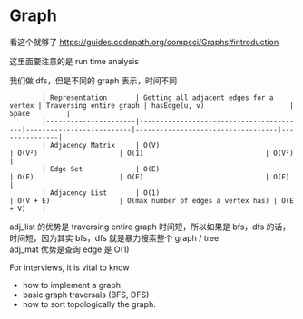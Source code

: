 # Graph

看这个就够了
https://guides.codepath.org/compsci/Graphs#introduction

这里面要注意的是 run time analysis

我们做 dfs，但是不同的 graph 表示，时间不同

```
        | Representation       | Getting all adjacent edges for a vertex | Traversing entire graph | hasEdge(u, v)                     | Space         |
        |----------------------|-----------------------------------------|--------------------------|-----------------------------------|---------------|
        | Adjacency Matrix     | O(V)                                   | O(V²)                    | O(1)                              | O(V²)         |
        | Edge Set             | O(E)                                   | O(E)                     | O(E)                              | O(E)          |
        | Adjacency List       | O(1)                                   | O(V + E)                 | O(max number of edges a vertex has) | O(E + V)    |
```

adj_list 的优势是 traversing entire graph 时间短，所以如果是 bfs，dfs 的话，时间短，因为其实 bfs，dfs 就是暴力搜索整个 graph / tree  
adj_mat 优势是查询 edge 是 O(1)

For interviews, it is vital to know

- how to implement a graph
- basic graph traversals (BFS, DFS)
- how to sort topologically the graph.
